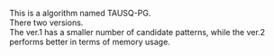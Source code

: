 This is a algorithm named TAUSQ-PG.  
There two versions.  
The ver.1 has a smaller number of candidate patterns, while the ver.2 performs better in terms of memory usage.
